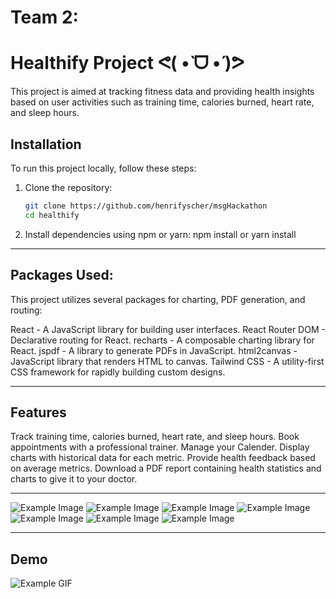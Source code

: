 # Team 2:  
# Healthify Project ᕙ(  •̀ ᗜ •́  )ᕗ

This project is aimed at tracking fitness data and providing health insights based on user activities such as training time, calories burned, heart rate, and sleep hours.

## Installation

To run this project locally, follow these steps:

1. Clone the repository:

   ```bash
   git clone https://github.com/henrifyscher/msgHackathon
   cd healthify
   
2. Install dependencies using npm or yarn:
npm install  or yarn install
- - - 
## Packages Used: 

This project utilizes several packages for charting, PDF generation, and routing:

React - A JavaScript library for building user interfaces.
React Router DOM - Declarative routing for React.
recharts - A composable charting library for React.
jspdf - A library to generate PDFs in JavaScript.
html2canvas - JavaScript library that renders HTML to canvas.
Tailwind CSS - A utility-first CSS framework for rapidly building custom designs.
- - -
## Features
Track training time, calories burned, heart rate, and sleep hours.
Book appointments with a professional trainer.
Manage your Calender.
Display charts with historical data for each metric.
Provide health feedback based on average metrics.
Download a PDF report containing health statistics and charts to give it to your doctor.
- - -
![Example Image](src/1.png "Home page")
![Example Image](src/2.png "Home page")
![Example Image](src/3.png "Home page")
![Example Image](src/4.png "Home page")
![Example Image](src/5.png "Home page")
![Example Image](src/6.png "Home page")
![Example Image](src/7.png "Home page")
- - -
## Demo
![Example GIF](src/gif.gif)


